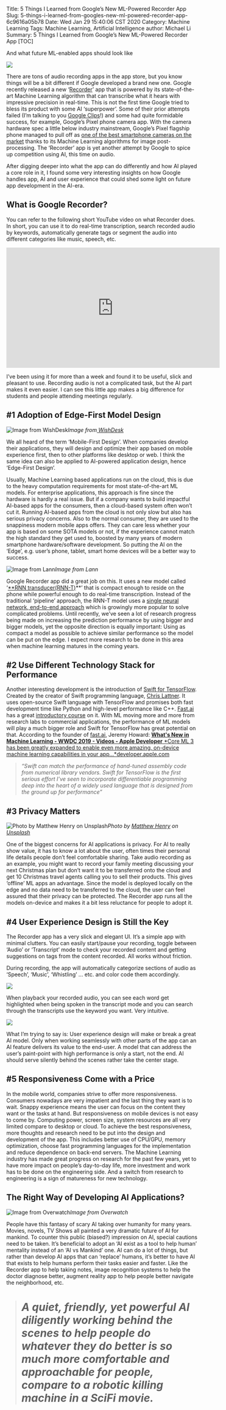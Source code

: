 Title: 5 Things I Learned from Google’s New ML-Powered Recorder App
Slug: 5-things-i-learned-from-googles-new-ml-powered-recorder-app-6c9616a05b78
Date: Wed Jan 29 15:40:06 CST 2020
Category: Machine Learning
Tags: Machine Learning, Artificial Intelligence
author: Michael Li
Summary: 5 Things I Learned from Google’s New ML-Powered Recorder App
[TOC]

And what future ML-enabled apps should look like

![](https://cdn-images-1.medium.com/max/2560/0*JE6uwXDJJhVYci-9.jpg)

There are tons of audio recording apps in the app store, but you know things will be a bit different if Google developed a brand new one. Google recently released a new ‘[Recorder](https://play.google.com/store/apps/details?id=com.google.android.apps.recorder)’ app that is powered by its state-of-the-art Machine Learning algorithm that can transcribe what it hears with impressive precision in real-time. This is not the first time Google tried to bless its product with some AI ‘superpower’. Some of their prior attempts failed (I’m talking to you [Google Clips](https://www.engadget.com/2019/10/16/google-discontinues-clips-camera/)!) and some had quite formidable success, for example, Google’s Pixel phone camera app. With the camera hardware spec a little below industry mainstream, Google’s Pixel flagship phone managed to pull off as [one of the best smartphone cameras on the market](https://www.androidauthority.com/best-camera-phones-670620/) thanks to its Machine Learning algorithms for image post-processing. The ‘Recorder’ app is yet another attempt by Google to spice up competition using AI, this time on audio.

After digging deeper into what the app can do differently and how AI played a core role in it, I found some very interesting insights on how Google handles app, AI and user experience that could shed some light on future app development in the AI-era.

## What is Google Recorder?

You can refer to the following short YouTube video on what Recorder does. In short, you can use it to do real-time transcription, search recorded audio by keywords, automatically generate tags or segment the audio into different categories like music, speech, etc.

<center><iframe width="560" height="315" src="https://www.youtube.com/embed/RVMqB4W_EH4" frameborder="0" allowfullscreen></iframe></center>

I’ve been using it for more than a week and found it to be useful, slick and pleasant to use. Recording audio is not a complicated task, but the AI part makes it even easier. I can see this little app makes a big difference for students and people attending meetings regularly.

## #1 Adoption of Edge-First Model Design

![Image from[ WishDesk](https://www.google.com/url?sa=i&source=images&cd=&cad=rja&uact=8&ved=2ahUKEwi8qsaS4c7mAhVFXawKHXf6BSsQjB16BAgBEAM&url=https%3A%2F%2Fwishdesk.com%2Fblog%2Fwhat-mobile-first-design&psig=AOvVaw1Z2T4KkHv8kJl4UFvKoWF-&ust=1577293156997339)](https://cdn-images-1.medium.com/max/2000/0*ln5CfxKmWRUMQTsG.jpg)*Image from[ WishDesk](https://www.google.com/url?sa=i&source=images&cd=&cad=rja&uact=8&ved=2ahUKEwi8qsaS4c7mAhVFXawKHXf6BSsQjB16BAgBEAM&url=https%3A%2F%2Fwishdesk.com%2Fblog%2Fwhat-mobile-first-design&psig=AOvVaw1Z2T4KkHv8kJl4UFvKoWF-&ust=1577293156997339)*

We all heard of the term ‘Mobile-First Design’. When companies develop their applications, they will design and optimize their app based on mobile experience first, then to other platforms like desktop or web. I think the same idea can also be applied to AI-powered application design, hence ‘Edge-First Design’.

Usually, Machine Learning based applications run on the cloud, this is due to the heavy computation requirements for most state-of-the-art ML models. For enterprise applications, this approach is fine since the hardware is hardly a real issue. But if a company wants to build impactful AI-based apps for the consumers, then a cloud-based system often won’t cut it. Running AI-based apps from the cloud is not only slow but also has serious privacy concerns. Also to the normal consumer, they are used to the snappiness modern mobile apps offers. They can care less whether your app is based on some SOTA models or not, if the experience cannot match the high standard they get used to, boosted by many years of modern smartphone hardware/software development. So putting the AI on the ‘Edge’, e.g. user’s phone, tablet, smart home devices will be a better way to success.

![Image from Lann](https://cdn-images-1.medium.com/max/2400/0*qaLMK3_40cM494G1.png)*Image from Lann*

Google Recorder app did a great job on this. It uses a new model called ‘[**RNN transducer(RNN-T)](https://arxiv.org/pdf/1211.3711.pdf)**’ that is compact enough to reside on the phone while powerful enough to do real-time transcription. Instead of the traditional ‘pipeline’ approach, the RNN-T model uses a [single neural network, end-to-end approach](https://www.youtube.com/watch?v=ImUoubi_t7s) which is growingly more popular to solve complicated problems. Until recently, we’ve seen a lot of research progress being made on increasing the prediction performance by using bigger and bigger models, yet the opposite direction is equally important: Using as compact a model as possible to achieve similar performance so the model can be put on the edge. I expect more research to be done in this area when machine learning matures in the coming years.

## #2 Use Different Technology Stack for Performance

Another interesting development is the introduction of [Swift for TensorFlow](https://www.tensorflow.org/swift). Created by the creator of Swift programming language, [Chris Lattner](https://en.wikipedia.org/wiki/Chris_Lattner). It uses open-source Swift language with TensorFlow and promises both fast development time like Python and high-level performance like C++. [Fast.ai](http://fast.ai) has a great [introductory course](https://blog.tensorflow.org/2019/06/fastais-deep-learning-from-foundations_28.html) on it. With ML moving more and more from research labs to commercial applications, the performance of ML models will play a much bigger role and Swift for TensorFlow has great potential on that. According to the founder of [fast.ai](http://fast.ai), Jeremy Howard:
[**What's New in Machine Learning - WWDC 2019 - Videos - Apple Developer**
*Core ML 3 has been greatly expanded to enable even more amazing, on-device machine learning capabilities in your app…*developer.apple.com](https://developer.apple.com/videos/play/wwdc2019/209/)
> *“Swift can match the performance of hand-tuned assembly code from numerical library vendors. Swift for TensorFlow is the first serious effort I’ve seen to incorporate differentiable programming deep into the heart of a widely used language that is designed from the ground up for performance”*

## #3 Privacy Matters

![Photo by [Matthew Henry](https://unsplash.com/@matthewhenry?utm_source=medium&utm_medium=referral) on [Unsplash](https://unsplash.com?utm_source=medium&utm_medium=referral)](https://cdn-images-1.medium.com/max/11520/0*rw-NMk45j3aa8EF9)*Photo by [Matthew Henry](https://unsplash.com/@matthewhenry?utm_source=medium&utm_medium=referral) on [Unsplash](https://unsplash.com?utm_source=medium&utm_medium=referral)*

One of the biggest concerns for AI applications is privacy. For AI to really show value, it has to know a lot about the user, often times their personal life details people don’t feel comfortable sharing. Take audio recording as an example, you might want to record your family meeting discussing your next Christmas plan but don’t want it to be transferred onto the cloud and get 10 Christmas travel agents calling you to sell their products. This gives ‘offline’ ML apps an advantage. Since the model is deployed locally on the edge and no data need to be transferred to the cloud, the user can feel assured that their privacy can be protected. The Recorder app runs all the models on-device and makes it a bit less reluctance for people to adopt it.

## #4 User Experience Design is Still the Key

The Recorder app has a very slick and elegant UI. It’s a simple app with minimal clutters. You can easily start/pause your recording, toggle between ‘Audio’ or ‘Transcript’ mode to check your recorded content and getting suggestions on tags from the content recorded. All works without friction.

During recording, the app will automatically categorize sections of audio as ‘Speech’, ‘Music’, ‘Whistling’ … etc. and color code them accordingly.

![](https://cdn-images-1.medium.com/max/2560/0*Dxe5mkbWE1L-trgT.gif)

When playback your recorded audio, you can see each word get highlighted when being spoken in the transcript mode and you can search through the transcripts use the keyword you want. Very intuitive.

![](https://cdn-images-1.medium.com/max/2560/0*nEF5vXInKw71Nf2y.gif)

What I’m trying to say is: User experience design will make or break a great AI model. Only when working seamlessly with other parts of the app can an AI feature delivers its value to the end-user. A model that can address the user’s paint-point with high performance is only a start, not the end. AI should serve silently behind the scenes rather take the center stage.

## #5 Responsiveness Come with a Price

In the mobile world, companies strive to offer more responsiveness. Consumers nowadays are very impatient and the last thing they want is to wait. Snappy experience means the user can focus on the content they want or the tasks at hand. But responsiveness on mobile devices is not easy to come by. Computing power, screen size, system resources are all very limited compare to desktop or cloud. To achieve the best responsiveness, more thoughts and research need to be put into the design and development of the app. This includes better use of CPU/GPU, memory optimization, choose fast programming languages for the implementation and reduce dependence on back-end servers. The Machine Learning industry has made great progress on research for the past few years, yet to have more impact on people’s day-to-day life, more investment and work has to be done on the engineering side. And a switch from research to engineering is a sign of matureness for new technology.

## The Right Way of Developing AI Applications?

![Image from Overwatch](https://cdn-images-1.medium.com/max/3840/0*jIEExvGIlAay-wgq)*Image from Overwatch*

People have this fantasy of scary AI taking over humanity for many years. Movies, novels, TV Shows all painted a very dramatic future of AI for mankind. To counter this public (biased?) impression on AI, special cautions need to be taken. It’s beneficial to adopt an ‘AI exist as a tool to help human’ mentality instead of an ‘AI vs Mankind’ one. AI can do a lot of things, but rather than develop AI apps that can ‘replace’ humans, it’s better to have AI that exists to help humans perform their tasks easier and faster. Like the Recorder app to help taking notes, image recognition systems to help the doctor diagnose better, augment reality app to help people better navigate the neighborhood, etc.
> # *A quiet, friendly, yet powerful AI diligently working behind the scenes to help people do whatever they do better is so much more comfortable and approachable for people, compare to a robotic killing machine in a SciFi movie.*
